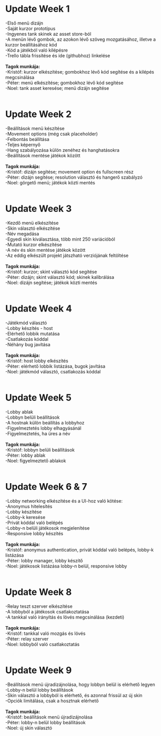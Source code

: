 <h1>Update Week 1</h1>
-Első menü dizájn <br>
-Saját kurzor prototípus <br>
-Ingyenes tank skinek az asset store-ból <br>
-A menün lévő gombok, az azokon lévő szöveg mozgatásához, illetve a kurzor beállításához kód  <br>
-Kód a játékból való kilépésre <br>
-Trello tábla frissítése és ide (githubhoz) linkelése <br>

<br>
<strong>Tagok munkája: </strong><br>
-Kristóf: kurzor elkészítése; gombokhoz lévő kód segítése és a kilépés megcsinálása <br>
-Péter: menü elkészítése; gombokhoz lévő kód segítése <br>
-Noel: tank asset keresése; menü dizájn segítése <br>

 <br>
<h1>Update Week 2</h1>
-Beállítások menü készítése <br>
-Movement options (még csak placeholder) <br>
-Felbontás beállítása <br>
-Teljes képernyő  <br>
-Hang szabályozása külön zenéhez és hanghatásokra <br>
-Beállítások mentése játékok között <br>

 <br>
<strong>Tagok munkája: </strong><br>
-Kristóf: dizájn segítése; movement option és fullscreen rész <br>
-Péter: dizájn segítése; resolution választó és hangerő szabályzó <br>
-Noel: görgető menü; játékok közti mentés <br>

 <br>
<h1>Update Week 3</h1>
-Kezdő menü elkészítése <br>
-Skin választó elkészítése <br>
-Név megadása <br>
-Egyedi skin kiválasztása, több mint 250 variációból <br>
-Mutató kurzor elkészítése <br>
-A név és skin mentése játékok között <br>
-Az eddig elkészült projekt játszható verziójának feltöltése <br>

 <br>
<strong>Tagok munkája: </strong><br>
-Kristóf: kurzor; skint választó kód segítése <br>
-Péter: dizájn; skint választó kód; skinek kalibrálása <br>
-Noel: dizájn segítése; játékok közti mentés <br>

 <br>
 <h1>Update Week 4</h1>
-Játékmód választó <br>
-Lobby készítés - host <br>
-Elérhető lobbik mutatása <br>
-Csatlakozás kóddal <br>
-Néhány bug javítása <br>

 <br>
<strong>Tagok munkája: </strong><br>
-Kristóf: host lobby elkészítés <br>
-Péter: elérhető lobbik listázása, bugok javítása <br>
-Noel: játékmód választó, csatlakozás kóddal <br>

 <br>
  <h1>Update Week 5</h1>
-Lobby ablak <br>
-Lobbyn belüli beállítások <br>
-A hostnak külön beállítás a lobbyhoz <br>
-Figyelmeztetés lobby elhagyásánál <br>
-Figyelmeztetés, ha üres a név <br>

 <br>
<strong>Tagok munkája: </strong><br>
-Kristóf: lobbyn belüli beállítások <br>
-Péter: lobby ablak <br>
-Noel: figyelmeztető ablakok <br>

 <br>
  <h1>Update Week 6 & 7</h1>
-Lobby networking elkészítése és a UI-hoz való kötése: <br>
-Anonymus hitelesítés <br>
-Lobby készítése <br>
-Lobby-k keresése <br>
-Privát kóddal való belépés <br>
-Lobby-n belüli játékosok megjelenítése <br>
-Responsive lobby készítés <br>

 <br>
<strong>Tagok munkája: </strong><br>
-Kristóf: anonymus authentication, privát kóddal való belépés, lobby-k listázása <br>
-Péter: lobby manager, lobby készítő <br>
-Noel: játékosok listázása lobby-n belül, responsive lobby <br>

 <br>
   <h1>Update Week 8 </h1>
-Relay teszt szerver elkészítése <br>
-A lobbyból a játékosok csatlakoztatása <br>
-A tankkal való írányítás és lövés megcsinálása (kezdeti) <br>

 <br>
<strong>Tagok munkája: </strong><br>
-Kristóf: tankkal való mozgás és lövés <br>
-Péter: relay szerver <br>
-Noel: lobbyból való csatlakoztatás <br>

 <br>
    <h1>Update Week 9 </h1>
-Beállítások menü újradizájnolása, hogy lobbyn belül is elérhető legyen <br>
-Lobby-n belül lobby beállítások <br>
-Skin választó a lobbyból is elérhető, és azonnal frissül az új skin <br>
-Opciók limitálása, csak a hosztnak elérhető <br>

 <br>
<strong>Tagok munkája: </strong><br>
-Kristóf: beállítások menü újradizájnolása <br>
-Péter: lobby-n belül lobby beállítások <br>
-Noel: új skin választó <br>

 <br>

